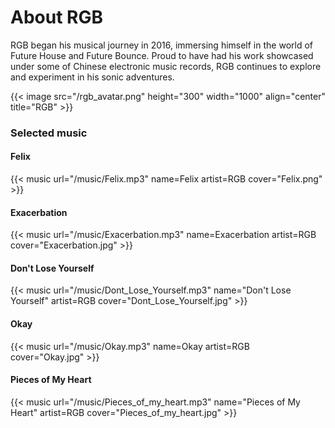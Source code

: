 # About RGB 
RGB began his musical journey in 2016, immersing himself in the world of Future House and Future Bounce. Proud to have had his work showcased under some of Chinese electronic music records, RGB continues to explore and experiment in his sonic adventures. 


{{< image src="/rgb_avatar.png"  height="300" width="1000" align="center" title="RGB" >}}

### Selected music


#### Felix
{{< music url="/music/Felix.mp3" name=Felix artist=RGB cover="Felix.png" >}}

#### Exacerbation
{{< music url="/music/Exacerbation.mp3" name=Exacerbation artist=RGB cover="Exacerbation.jpg" >}}

#### Don't Lose Yourself
{{< music url="/music/Dont_Lose_Yourself.mp3" name="Don't Lose Yourself" artist=RGB cover="Dont_Lose_Yourself.jpg" >}}

#### Okay
{{< music url="/music/Okay.mp3" name=Okay artist=RGB cover="Okay.jpg" >}}

#### Pieces of My Heart
{{< music url="/music/Pieces_of_my_heart.mp3" name="Pieces of My Heart" artist=RGB cover="Pieces_of_my_heart.jpg" >}}